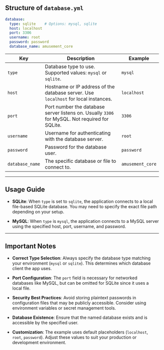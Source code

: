 ## Structure of `database.yml`

```yaml
database:
  type: sqlite    # Options: mysql, sqlite
  host: localhost
  port: 3306
  username: root
  password: password
  database_name: amusement_core
````

| Key             | Description                                                                                    | Example          |
| --------------- | ---------------------------------------------------------------------------------------------- | ---------------- |
| `type`          | Database type to use. Supported values: `mysql` or `sqlite`.                                   | `mysql`          |
| `host`          | Hostname or IP address of the database server. Use `localhost` for local instances.            | `localhost`      |
| `port`          | Port number the database server listens on. Usually `3306` for MySQL. Not required for SQLite. | `3306`           |
| `username`      | Username for authenticating with the database server.                                          | `root`           |
| `password`      | Password for the database user.                                                                | `password`       |
| `database_name` | The specific database or file to connect to.                                                   | `amusement_core` |

---

## Usage Guide

* **SQLite**:
  When `type` is set to `sqlite`, the application connects to a local file-based SQLite database.
  You may need to specify the exact file path depending on your setup.

* **MySQL**:
  When `type` is `mysql`, the application connects to a MySQL server using the specified host, port, username, and password.

---

## Important Notes

* **Correct Type Selection**:
  Always specify the database type matching your environment (`mysql` or `sqlite`). This determines which database client the app uses.

* **Port Configuration**:
  The `port` field is necessary for networked databases like MySQL, but can be omitted for SQLite since it uses a local file.

* **Security Best Practices**:
  Avoid storing plaintext passwords in configuration files that may be publicly accessible. Consider using environment variables or secret management tools.

* **Database Existence**:
  Ensure that the named database exists and is accessible by the specified user.

* **Customization**:
  The example uses default placeholders (`localhost`, `root`, `password`). Adjust these values to suit your production or development environment.